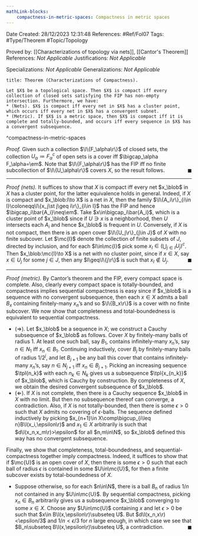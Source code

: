 ```yaml
---
mathLink-blocks:
    compactness-in-metric-spaces: Compactness in metric spaces
---
```


<div class="topSpace"></div>

Date Created: 28/12/2023 12:31:48
References: #Ref/Fol07
Tags: #Type/Theorem #Topic/Topology

Proved by: [[Characterizations of topology via nets]], [[Cantor's Theorem]]
References: <i>Not Applicable</i>
Justifications: <i>Not Applicable</i>

Specializations: <i>Not Applicable</i>
Generalizations: <i>Not Applicable</i>

``` ad-Theorem
title: Theorem (Characterizations of Compactness).

Let $X$ be a topological space. Then $X$ is compact iff every collection of closed sets satisfying the FIP has non-empty intersection. Furthermore, we have:
* (Nets). $X$ is compact iff every net in $X$ has a cluster point, which occurs iff every net in $X$ has a convergent subnet.
* (Metric). If $X$ is a metric space, then $X$ is compact iff it is complete and totally-bounded, and occurs iff every sequence in $X$ has a convergent subsequence.

```
^compactness-in-metric-spaces

<i>Proof.</i> Given such a collection $\l\{F_\alpha\r\}$ of closed sets, the collection $U_\alpha\coloneqq F_\alpha^c$ of open sets is a cover iff $\bigcap_\alpha F_\alpha=\em$. Note that $\l\{F_\alpha\r\}$ has the FIP iff no finite subcollection of $\l\{U_\alpha\r\}$ covers $X$, so the result follows.<span style="float:right;">$\blacksquare$</span>

---

<i>Proof (nets).</i> It suffices to show that $X$ is compact iff every net $x_\blob$ in $X$ has a cluster point, for the latter equivalence holds in general. Indeed, if $X$ is compact and $x_\blob:I\to X$ is a net in $X$, then the family $\l\{A_i\r\}_{i\in I}\coloneqq\l\{x_j\st j\geq i\r\}_{i\in I}$ has the FIP and hence $\bigcap_i\bar{A_i}\neq\em$. Take $x\in\bigcap_i\bar{A_i}$, which is a cluster point of $x_\blob$ since if $U\ni x$ is a neighborhood, then $U$ intersects each $A_i$ and hence $x_\blob$ is frequent in $U$. Conversely, if $X$ is not compact, then there is an open cover $\l\{U_j\r\}_{j\in J}$ of $X$ with no finite subcover. Let $\mc{I}$ denote the collection of finite subsets of $J$, directed by inclusion, and for each $I\in\mc{I}$ pick some $x_I\in(\bigcup_{j\in I}U_j)^c$. Then $x_\blob:\mc{I}\to X$ is a net with no cluster point, since if $x\in X$, say $x\in U_j$ for some $j\in J$, then any $I\geq\l\{j\r\}$ is such that $x_I\not\in U_j$.<span style="float:right;">$\blacksquare$</span>

---

<i>Proof (metric).</i> By Cantor’s theorem and the FIP, every compact space is complete. Also, clearly every compact space is totally-bounded, and compactness implies sequential compactness is easy since if $x_\blob$ is a sequence with no convergent subsequence, then each $x\in X$ admits a ball $B_x$ containing finitely-many $x_n$’s and so $\l\{B_x\r\}$ is a cover with no finite subcover. We now show that completeness and total-boundedness is equivalent to sequential compactness.
* ($\Rightarrow$). Let $x_\blob$ be a sequence in $X$; we construct a Cauchy subsequence of $x_\blob$ as follows. Cover $X$ by finitely-many balls of radius $1$. At least one such ball, say $B_1$, contains infinitely-many $x_n$’s, say $n\in N_1$ iff $x_n\in B_1$. Continuing inductively, cover $B_j$ by finitely-many balls of radius $1/2^j$, and let $B_{j+1}$ be any ball this cover that contains infinitely-many $x_n$’s, say $n\in N_{j+1}$ iff $x_n\in B_{j+1}$. Picking an increasing sequence $\tpl{n_k}$ with each $n_k\in N_k$ gives us a subsequence $\tpl{x_{n_k}}$ of $x_\blob$, which is Cauchy by construction. By completeness of $X$, we obtain the desired convergent subsequence of $x_\blob$.
* ($\Leftarrow$). If $X$ is not complete, then there is a Cauchy sequence $x_\blob$ in $X$ with no limit. But then no subsequence thereof can converge, a contradiction. Also, if $X$ is not totally-bounded, then there is some $\epsilon>0$ such that $X$ admits no covering of $\epsilon$-balls. The sequence defined inductively by picking $x_{n+1}\in X\comp\bigcup_{i\leq n}B\l(x_i,\epsilon\r)$ and $x_1\in X$ arbitrarily is such that $d\l(x_n,x_m\r)>\epsilon$ for all $n,m\in\N$, so $x_\blob$ defined this way has no convergent subsequence.

Finally, we show that completeness, total-boundedness, and sequential-compactness together imply compactness. Indeed, it suffices to show that if $\mc{U}$ is an open cover of $X$, then there is some $\epsilon>0$ such that each ball of radius $\epsilon$ is contained in some $U\in\mc{U}$, for then a finite subcover exists by total-boundedness of $X$.
* Suppose otherwise, so for each $n\in\N$, there is a ball $B_n$ of radius $1/n$ not contained in any $U\in\mc{U}$. By sequential compactness, picking $x_n\in B_n$ arbitrarily gives us a subsequence $x_\blob$ converging to some $x\in X$. Choose any $U\in\mc{U}$ containing $x$ and let $\epsilon>0$ be such that $x\in B\l(x,\epsilon\r)\subseteq U$. But $d\l(x_n,x\r)<\epsilon/3$ and $1/n<\epsilon/3$ for $n$ large enough, in which case we see that $B_n\subseteq B\l(x,\epsilon\r)\subseteq U$, a contradiction.<span style="float:right;">$\blacksquare$</span>
